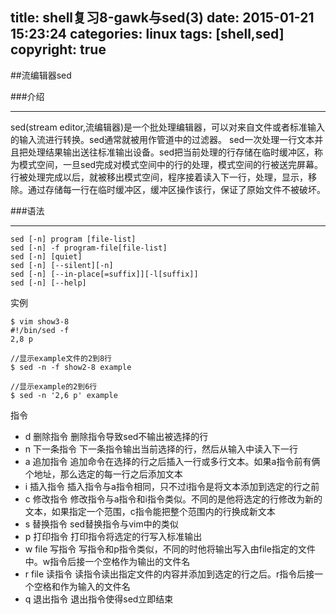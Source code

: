 title: shell复习8-gawk与sed(3)
date: 2015-01-21 15:23:24
categories: linux
tags: [shell,sed]
copyright: true
---

##流编辑器sed

###介绍

***

sed(stream editor,流编辑器)是一个批处理编辑器，可以对来自文件或者标准输入的输入流进行转换。sed通常就被用作管道中的过滤器。
sed一次处理一行文本并且把处理结果输出送往标准输出设备。sed把当前处理的行存储在临时缓冲区，称为模式空间，一旦sed完成对模式空间中的行的处理，模式空间的行被送完屏幕。行被处理完成以后，就被移出模式空间，程序接着读入下一行，处理，显示，移除。通过存储每一行在临时缓冲区，缓冲区操作该行，保证了原始文件不被破坏。

###语法

***

````
sed [-n] program [file-list]
sed [-n] -f program-file[file-list]
sed [-n] [quiet]
sed [-n] [--silent][-n]
sed [-n] [--in-place[=suffix]][-l[suffix]]
sed [-n] [--help]
````

实例

````
$ vim show3-8
#!/bin/sed -f
2,8 p

//显示example文件的2到8行
$ sed -n -f show2-8 example

//显示example的2到6行
$ sed -n '2,6 p' example
````

指令

- d  删除指令  删除指令导致sed不输出被选择的行
- n  下一条指令  下一条指令输出当前选择的行，然后从输入中读入下一行
- a  追加指令  追加命令在选择的行之后插入一行或多行文本。如果a指令前有俩个地址，那么选定的每一行之后添加文本
- i  插入指令  插入指令与a指令相同，只不过i指令是将文本添加到选定的行之前
- c  修改指令  修改指令与a指令和i指令类似。不同的是他将选定的行修改为新的文本，如果指定一个范围，c指令能把整个范围内的行换成新文本
- s  替换指令  sed替换指令与vim中的类似
- p  打印指令  打印指令将选定的行写入标准输出
- w file  写指令  写指令和p指令类似，不同的时他将输出写入由file指定的文件中。w指令后接一个空格作为输出的文件名
- r file  读指令  读指令读出指定文件的内容并添加到选定的行之后。r指令后接一个空格和作为输入的文件名
- q  退出指令  退出指令使得sed立即结束